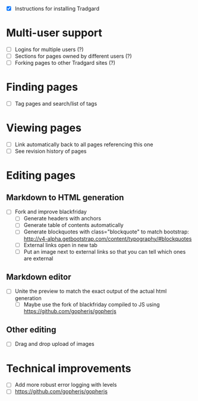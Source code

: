 - [x] Instructions for installing Tradgard

# Multi-user support

- [ ] Logins for multiple users (?)
- [ ] Sections for pages owned by different users (?)
- [ ] Forking pages to other Tradgard sites (?)

# Finding pages

- [ ] Tag pages and search/list of tags

# Viewing pages

- [ ] Link automatically back to all pages referencing this one
- [ ] See revision history of pages

# Editing pages

## Markdown to HTML generation

- [ ] Fork and improve blackfriday
  - [ ] Generate headers with anchors
  - [ ] Generate table of contents automatically
  - [ ] Generate blockquotes with class="blockquote" to match bootstrap: http://v4-alpha.getbootstrap.com/content/typography/#blockquotes
  - [ ] External links open in new tab
  - [ ] Put an image next to external links so that you can tell which ones are external

## Markdown editor

- [ ] Unite the preview to match the exact output of the actual html generation
    - [ ] Maybe use the fork of blackfriday compiled to JS using https://github.com/gopherjs/gopherjs

## Other editing

- [ ] Drag and drop upload of images

# Technical improvements

- [ ] Add more robust error logging with levels
- [ ] https://github.com/gopherjs/gopherjs
